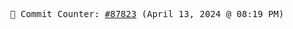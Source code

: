 <p align="center">
    <samp>
        📮 Commit Counter: <a href="https://github.com/Javascript-void0/Javascript-void0/commits/main">#87823</a> (April 13, 2024 @ 08:19 PM)
    </samp>
</p>